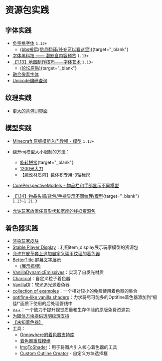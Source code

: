 # 资源包实践

## 字体实践
- [负空格字体](https://github.com/AmberWat/NegativeSpaceFont) `1.13+`
  - [(bbs搬运(信息翻译/补充可以看这里))](/datapack-index/save/1052254.html){target="_blank"}
- [字体黑科技 —— 潜影盒内容预览](https://www.bilibili.com/video/av67508247) `1.13+`
- [【1.13】地图制作技巧——字体艺术](https://ououn.github.io/minecraft.html) `1.13+`
  - [(论坛原贴)](/datapack-index/save/835539.html){target="_blank"}
- [融合像素字体](https://github.com/TakWolf/fusion-pixel-font)
- [Unicode编码查询](https://util.unicode.org/UnicodeJsps/character.jsp)

## 纹理实践
- [更大的背包UI界面](https://cdn.discordapp.com/attachments/1287613334300135457/1289298256097968294/ui.zip?ex=66f85012&is=66f6fe92&hm=ffb8b598df564c2c487db51dfc716557e2d20ff927acb583cbd96480068b2ecf&)

## 模型实践
- [Minecraft 原版模组入门教程 - 模型](https://zhangshenxing.github.io/VanillaModTutorial/#%E6%A8%A1%E5%9E%8B) `1.13+`
- 绕开mj模型大小限制的方法：
  - [旋转拼接](/datapack-index/save/637959.html){target="_blank"}&nbsp;&nbsp;
  - [1200米大刀](https://www.bilibili.com/video/av24626290/)&nbsp;&nbsp;
  - [【魔改材质包】数体积专用-3轴标尺](https://www.bilibili.com/video/av39646162/)

- [CorePerspectiveModels - 物品栏和手部显示不同模型](https://github.com/ShockMicro/CorePerspectiveModels)
- [【1.14】物品头部/背包/手持显示不同纹理/模型](/datapack-index/save/833056.html){target="_blank"} `1.13~1.21.3`
- [允许玩家放置任意形状和宽度的线框资源包](https://github.com/HalbFettKaese/WireframeDisplay)

## 着色器实践
- [渲染玩家皮肤](https://github.com/JNNGL/vanilla-shaders/tree/main/fancy_player_models)
- [Stable Player Display](https://github.com/bradleyq/stable_player_display)：利用item_display展示玩家模型的资源包
- [允许在皮革套上追加自定义盔甲纹理的着色器](https://github.com/Ancientkingg/fancyPants)
- [BetterTitle 屏幕文字展示](https://github.com/Huoyuyuyu/BetterTitle)&nbsp;&nbsp;&nbsp;
  - [(展示视频)](https://www.bilibili.com/video/BV1AcvyeyECH/)
- [VanillaDynamicEmissives](https://github.com/ShockMicro/VanillaDynamicEmissives?)：实现了自发光材质
- [Charcoal](https://github.com/ps-dps/mc-Charcoal)：自定义粒子着色器
- [VanillaDI](https://github.com/JNNGL/VanillaDI/)：软光追光源着色器
- [collection of examples](https://github.com/McTsts/mc-core-shaders?)：一个相对较小的免费使用着色器的集合
- [optifine-like vanilla shaders](https://github.com/bradleyq/mc_vanilla_shaders?)：力求将尽可能多的Optifine着色器添加到“极佳!”画质下使用的后处理管线中
-  [v++](https://github.com/Godlander/vpp?)：一个致力于提升视觉质量和生存体验的原版免费资源包
-  [为固体方块提供透明纹理支持](https://ewanhowell.com/resourcepacks/solid-block-transparency-support/)
-  [【未知着色器】](https://share.weiyun.com/VrGBMgwq)
-  工具：
   -  [Onnowhere的着色器支持库](https://github.com/onnowhere/core_shaders/blob/master/.shader_utils/vsh_util.glsl)
   -  [着色器重载模组](https://www.curseforge.com/minecraft/mc-mods/shader-reload)
   -  [ImgToShader](https://non0reo.github.io/ImgToShader/)：用于将图片引入核心着色器的工具
   -  [Custom Outline Creator](https://enchanted.games/app/custom-outlines/) - 自定义方块选择框

